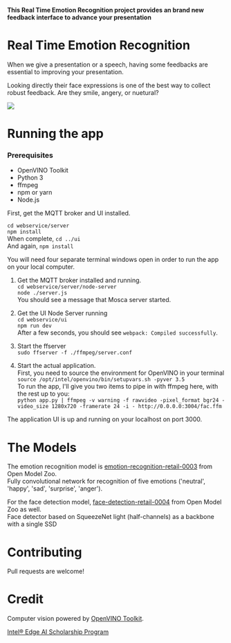 **This Real Time Emotion Recognition project provides an brand new feedback interface to advance your presentation**

# Real Time Emotion Recognition
When we give a presentation or a speech, having some feedbacks are essential to improving your presentation.

Looking directly their face expressions is one of the best way to collect robust feedback. Are they smile, angery, or nuetural?

<img src="/doc/demo.gif">

# Running the app

### Prerequisites

- OpenVINO Toolkit
- Python 3
- ffmpeg
- npm or yarn
- Node.js

First, get the MQTT broker and UI installed.

`cd webservice/server`  
`npm install`  
When complete, `cd ../ui`  
And again, `npm install`

You will need four separate terminal windows open in order to run the app on your local computer.

1. Get the MQTT broker installed and running.  
`cd webservice/server/node-server`  
`node ./server.js`  
You should see a message that Mosca server started.

1. Get the UI Node Server running  
`cd webservice/ui`  
`npm run dev`  
After a few seconds, you should see `webpack: Compiled successfully`.

1. Start the ffserver  
`sudo ffserver -f ./ffmpeg/server.conf`

1. Start the actual application.  
First, you need to source the environment for OpenVINO in your terminal  
`source /opt/intel/openvino/bin/setupvars.sh -pyver 3.5`  
To run the app, I'll give you two items to pipe in with ffmpeg here, with the rest up to you:  
`python app.py | ffmpeg -v warning -f rawvideo -pixel_format bgr24 -video_size 1280x720 -framerate 24 -i - http://0.0.0.0:3004/fac.ffm`

The application UI is up and running on your localhost on port 3000.

# The Models
The emotion recognition model is [emotion-recognition-retail-0003](https://docs.openvinotoolkit.org/2019_R1/_emotions_recognition_retail_0003_description_emotions_recognition_retail_0003.html) from Open Model Zoo.  
Fully convolutional network for recognition of five emotions ('neutral', 'happy', 'sad', 'surprise', 'anger').

For the face detection model, [face-detection-retail-0004](https://docs.openvinotoolkit.org/2019_R1/_face_detection_retail_0004_description_face_detection_retail_0004.html) from Open Model Zoo as well.  
Face detector based on SqueezeNet light (half-channels) as a backbone with a single SSD

# Contributing
Pull requests are welcome!

# Credit
Computer vision powered by [OpenVINO Toolkit](https://software.intel.com/en-us/openvino-toolkit).

[Intel® Edge AI Scholarship Program](https://www.google.com/url?sa=t&rct=j&q=&esrc=s&source=web&cd=1&cad=rja&uact=8&ved=2ahUKEwjqjrX5jOrnAhVaQd4KHcg1DyMQFjAAegQIAhAB&url=https%3A%2F%2Fwww.udacity.com%2Fscholarships%2Fintel-edge-ai-scholarship&usg=AOvVaw0gVyhoXxICgbHEYHgz0SsB)
